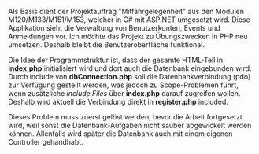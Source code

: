 Als Basis dient der Projektauftrag "Mitfahrgelegenheit" aus den Modulen M120/M133/M151/M153, welcher in C# mit ASP.NET umgesetzt wird. Diese Applikation sieht die Verwaltung von Benutzerkonten, Events und Anmeldungen vor. Ich möchte das Projekt zu Übungszwecken in PHP neu umsetzen. Deshalb bleibt die Benutzeroberfläche funktional.

Die Idee der Programmstruktur ist, dass der gesamte HTML-Teil in **index.php** initialisiert wird und dort auch die Datenbank eingebunden wird. Durch include von **dbConnection.php** soll die Datenbankverbindung (pdo) zur Verfügung gestellt werden, was jedoch zu Scope-Problemen führt, wenn zusätzliche *include Files* über **index.php** darauf zugreifen wollen. Deshalb wird aktuell die Verbindung direkt in **register.php** included.

Dieses Problem muss zuerst gelöst werden, bevor die Arbeit fortgesetzt wird, weil sonst die Datenbank-Aufgaben nicht sauber abgewickelt werden können. Allenfalls wird später die Datenbank auch mit einem eigenen Controller gehandhabt.